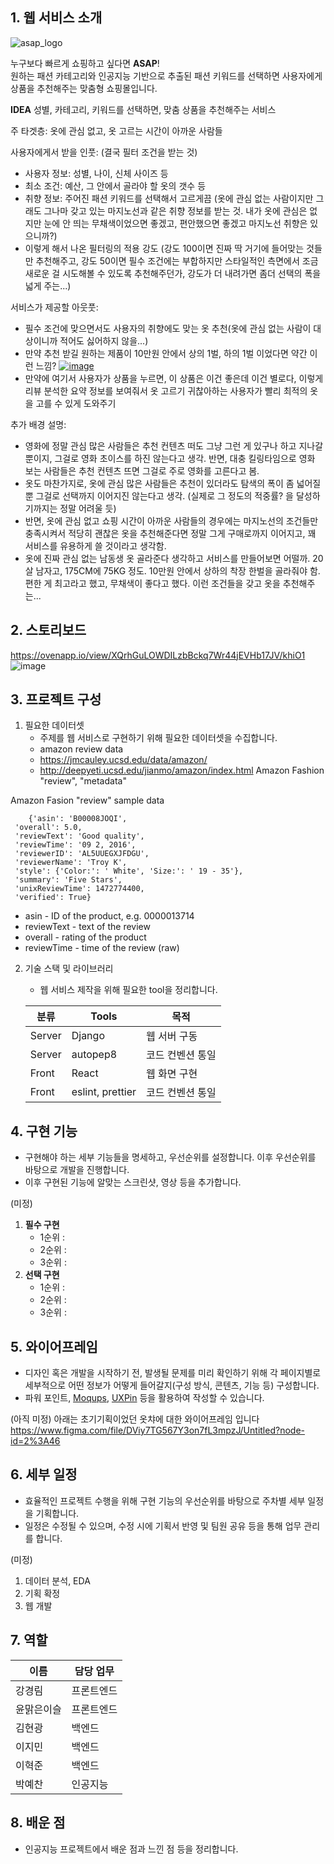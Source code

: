 ## 1. 웹 서비스 소개
![asap_logo](/uploads/a5af005c9d5ef90c0340ba4b1a85da01/asap_logo.png)

누구보다 빠르게 쇼핑하고 싶다면 <b>ASAP</b>! <br/>
원하는 패션 카테고리와 인공지능 기반으로 추출된 패션 키워드를 선택하면 사용자에게 상품을 추천해주는 맞춤형 쇼핑몰입니다.


<b>IDEA</b> 성별, 카테고리, 키워드를 선택하면, 맞춤 상품을 추천해주는 서비스

주 타겟층: 옷에 관심 없고, 옷 고르는 시간이 아까운 사람들

사용자에게서 받을 인풋: (결국 필터 조건을 받는 것)

- 사용자 정보: 성별, 나이, 신체 사이즈 등
- 최소 조건: 예산, 그 안에서 골라야 할 옷의 갯수 등
- 취향 정보: 주어진 패션 키워드를 선택해서 고르게끔 (옷에 관심 없는 사람이지만 그래도 그나마 갖고 있는 마지노선과 같은 취향 정보를 받는 것. 내가 옷에 관심은 없지만 눈에 안 띄는 무채색이었으면 좋겠고, 편안했으면 좋겠고 마지노선 취향은 있으니까?)
- 이렇게 해서 나온 필터링의 적용 강도 (강도 100이면 진짜 딱 거기에 들어맞는 것들만 추천해주고, 강도 50이면 필수 조건에는 부합하지만 스타일적인 측면에서 조금 새로운 걸 시도해볼 수 있도록 추천해주던가, 강도가 더 내려가면 좀더 선택의 폭을 넓게 주는...)

서비스가 제공할 아웃풋:

- 필수 조건에 맞으면서도 사용자의 취향에도 맞는 옷 추천(옷에 관심 없는 사람이 대상이니까 적어도 싫어하지 않을...)
- 만약 추천 받길 원하는 제품이 10만원 안에서 상의 1벌, 하의 1벌 이었다면 약간 이런 느낌? [![image](/001-part4-aifashionkeyword/team2/project-team2/uploads/d55dc6ad8cae2b394e7f36b5d7253b28/image.png)]()
- 만약에 여기서 사용자가 상품을 누르면, 이 상품은 이건 좋은데 이건 별로다, 이렇게 리뷰 분석한 요약 정보를 보여줘서 옷 고르기 귀찮아하는 사용자가 빨리 최적의 옷을 고를 수 있게 도와주기

추가 배경 설명:

- 영화에 정말 관심 많은 사람들은 추천 컨텐츠 떠도 그냥 그런 게 있구나 하고 지나갈 뿐이지, 그걸로 영화 초이스를 하진 않는다고 생각. 반면, 대충 킬링타임으로 영화 보는 사람들은 추천 컨텐츠 뜨면 그걸로 주로 영화를 고른다고 봄.
- 옷도 마찬가지로, 옷에 관심 많은 사람들은 추천이 있더라도 탐색의 폭이 좀 넓어질 뿐 그걸로 선택까지 이어지진 않는다고 생각. (실제로 그 정도의 적중률? 을 달성하기까지는 정말 어려울 듯)
- 반면, 옷에 관심 없고 쇼핑 시간이 아까운 사람들의 경우에는 마지노선의 조건들만 충족시켜서 적당히 괜찮은 옷을 추천해준다면 정말 그게 구매로까지 이어지고, 꽤 서비스를 유용하게 쓸 것이라고 생각함.
- 옷에 진짜 관심 없는 남동생 옷 골라준다 생각하고 서비스를 만들어보면 어떨까. 20살 남자고, 175CM에 75KG 정도. 10만원 안에서 상하의 착장 한벌을 골라줘야 함. 편한 게 최고라고 했고, 무채색이 좋다고 했다. 이런 조건들을 갖고 옷을 추천해주는...
 

## 2. 스토리보드
https://ovenapp.io/view/XQrhGuLOWDILzbBckq7Wr44jEVHb17JV/khiO1
![image](/uploads/42eafcfa4e134daa080052211337c14e/image.png)

## 3. 프로젝트 구성
1. 필요한 데이터셋
    - 주제를 웹 서비스로 구현하기 위해 필요한 데이터셋을 수집합니다.
    - amazon review data 
    - https://jmcauley.ucsd.edu/data/amazon/
    - http://deepyeti.ucsd.edu/jianmo/amazon/index.html
    Amazon Fashion "review", "metadata"
    
    

Amazon Fasion "review" sample data
```
    {'asin': 'B00008JOQI',
 'overall': 5.0,
 'reviewText': 'Good quality',
 'reviewTime': '09 2, 2016',
 'reviewerID': 'AL5UUEGXJFDGU',
 'reviewerName': 'Troy K',
 'style': {'Color:': ' White', 'Size:': ' 19 - 35'},
 'summary': 'Five Stars',
 'unixReviewTime': 1472774400,
 'verified': True}
```
* asin - ID of the product, e.g. 0000013714
* reviewText - text of the review
* overall - rating of the product
* reviewTime - time of the review (raw)

2. 기술 스택 및 라이브러리
    - 웹 서비스 제작을 위해 필요한 tool을 정리합니다.

    | 분류 | Tools | 목적 |
    | ------ | ------ | ------ |
    | Server | Django | 웹 서버 구동 |
    | Server | autopep8 | 코드 컨벤션 통일 |
    | Front | React | 웹 화면 구현 |
    | Front | eslint, prettier | 코드 컨벤션 통일 |



## 4. 구현 기능
- 구현해야 하는 세부 기능들을 명세하고, 우선순위를 설정합니다. 이후 우선순위를 바탕으로 개발을 진행합니다.
- 이후 구현된 기능에 알맞는 스크린샷, 영상 등을 추가합니다.

(미정)

1. **필수 구현**
    - 1순위 :
    - 2순위 :
    - 3순위 :
2. **선택 구현**
    - 1순위 :
    - 2순위 :
    - 3순위 :



## 5. 와이어프레임
- 디자인 혹은 개발을 시작하기 전, 발생될 문제를 미리 확인하기 위해 각 페이지별로 세부적으로 어떤 정보가 어떻게 들어갈지(구성 방식, 콘텐츠, 기능 등) 구성합니다.
- 파워 포인트, [Moqups](https://moqups.com/), [UXPin](https://www.uxpin.com/) 등을 활용하여 작성할 수 있습니다.

(아직 미정)
아래는 초기기획이었던 옷챠에 대한 와이어프레임 입니다
https://www.figma.com/file/DViy7TG567Y3on7fL3mpzJ/Untitled?node-id=2%3A46


## 6. 세부 일정
- 효율적인 프로젝트 수행을 위해 구현 기능의 우선순위를 바탕으로 주차별 세부 일정을 기획합니다.
- 일정은 수정될 수 있으며, 수정 시에 기획서 반영 및 팀원 공유 등을 통해 업무 관리를 합니다.

(미정)
1. 데이터 분석, EDA
2. 기획 확정
3. 웹 개발


## 7. 역할

| 이름 | 담당 업무 |
| ------ | ------ |
| 강경림 | 프론트엔드 |
| 윤맑은이슬 | 프론트엔드  |
| 김현광 | 백엔드  |
| 이지민 | 백엔드 |
| 이혁준 | 백엔드 |
| 박예찬 | 인공지능 |



## 8. 배운 점
- 인공지능 프로젝트에서 배운 점과 느낀 점 등을 정리합니다.


